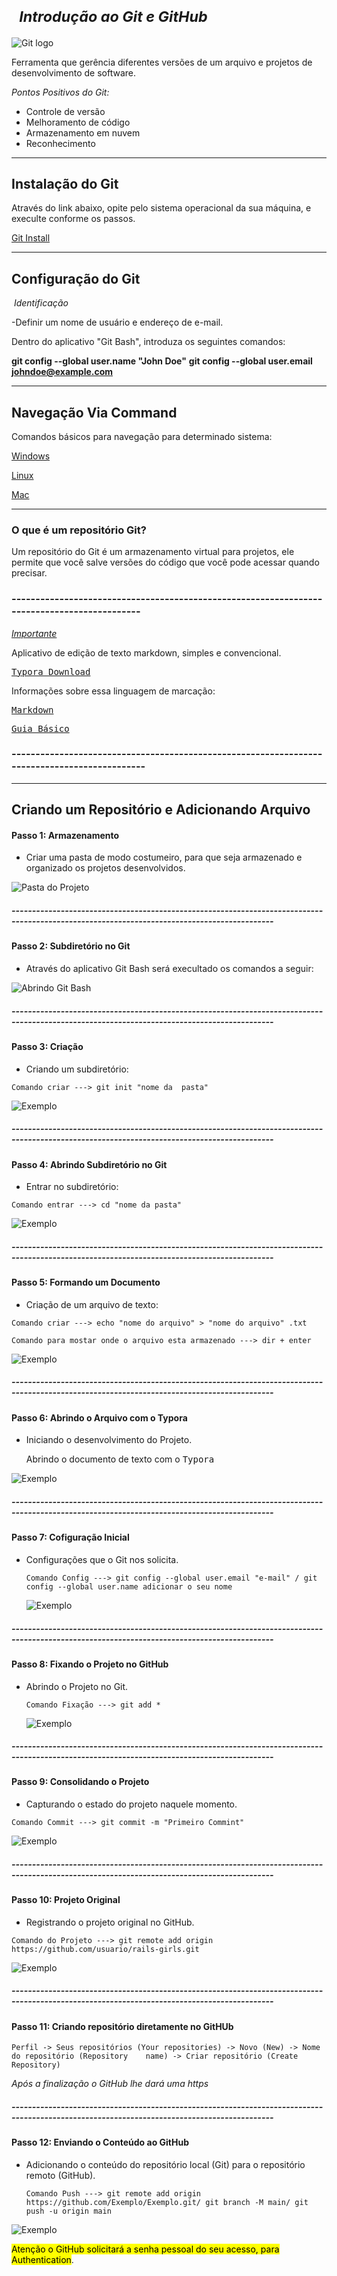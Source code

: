  #  <sub><cite> Introdução ao Git e GitHub </cite></sub> 



![Git logo](https://user-images.githubusercontent.com/107075512/174316754-3dbfb9fa-7eb7-4667-bf4d-7f857e46d075.png)


Ferramenta que gerência diferentes versões de um arquivo e projetos de desenvolvimento de software.

*Pontos Positivos do Git:*

- Controle de versão 
- Melhoramento de código
- Armazenamento em nuvem
- Reconhecimento 

---------------------------------------------------------------------------

## Instalação do Git 

Através do link abaixo, opite pelo sistema operacional da sua máquina, e execulte conforme os passos.

[Git Install](https://git-scm.com/book/pt-br/v2/Come%C3%A7ando-Instalando-o-Git)

---------------------------------------------------------------------------

## Configuração do Git 

​    *Identificação*

   -Definir um nome de usuário e endereço de e-mail.

   Dentro do aplicativo "Git Bash", introduza os seguintes comandos: 

  **git config --global user.name "John Doe"**
  **git config --global user.email johndoe@example.com**

---------------------------------------------------------------------------

## Navegação Via Command  ##

Comandos básicos para navegação para determinado sistema:

[Windows](https://www.digitalhouse.com/br/blog/principais-comandos-git/)

[Linux](https://www.hostinger.com.br/tutoriais/comandos-linux)

[Mac](https://www.apptuts.net/tutorial/mac/comandos-uteis-terminal-do-mac/)

---------------------------------------------------------------------------

### O que é um repositório Git?

  Um repositório do Git é um armazenamento virtual para projetos, ele permite que você salve versões do código que você pode acessar quando precisar.

###  --------------------------------------------------------------------------------------------

  <u>_Importante_</u>

   Aplicativo de edição de texto markdown, simples e convencional.

 <kbd>[Typora Download](https://typora.softonic.com.br/)</kbd>

  Informações sobre essa linguagem de marcação:

 <kbd> [Markdown](https://www.digitalhouse.com/br/blog/markdown/)</kbd>

 <kbd>[Guia Básico](https://docs.pipz.com/central-de-ajuda/learning-center/guia-basico-de-markdown#open)</kbd>

### ---------------------------------------------------------------------------------------------

--------------------

## Criando um Repositório e Adicionando Arquivo



#### Passo 1:  Armazenamento  ####

- Criar uma pasta de modo costumeiro, para que seja armazenado e organizado os projetos  desenvolvidos.

![Pasta do Projeto](https://user-images.githubusercontent.com/107075512/174319147-bc8387a3-2afb-4400-87ad-d16836522609.jpg)

##### --------------------------------------------------------------------------------------------------------------------------------------------

#### Passo 2: Subdiretório no Git

- Através do aplicativo Git Bash será execultado os comandos a seguir:

![Abrindo Git Bash ](https://user-images.githubusercontent.com/107075512/174319066-c5eefb52-0961-4b5a-b336-ad4ee391a71c.jpg)

##### --------------------------------------------------------------------------------------------------------------------------------------------

#### Passo 3: Criação

-  Criando um subdiretório:

~~~~git init "nome da  pasta"
Comando criar ---> git init "nome da  pasta"
~~~~

![Exemplo](https://user-images.githubusercontent.com/107075512/174318996-fbe84937-bada-4438-9ced-443e20068688.jpg)

##### --------------------------------------------------------------------------------------------------------------------------------------------

#### Passo 4: Abrindo Subdiretório no Git

- Entrar no subdiretório:

~~~ cd "nome da pasta"
Comando entrar ---> cd "nome da pasta"
~~~

![Exemplo](https://user-images.githubusercontent.com/107075512/174318940-a37d4de0-a0de-4cb1-871f-df0b35d20b67.jpg)

##### --------------------------------------------------------------------------------------------------------------------------------------------

#### Passo 5: Formando um Documento 

- Criação de um arquivo de texto:

~~~echo "nome do arquivo" > "nome do arquivo" .txt
Comando criar ---> echo "nome do arquivo" > "nome do arquivo" .txt        
~~~

~~~dir + enter
Comando para mostar onde o arquivo esta armazenado ---> dir + enter
~~~

![Exemplo](https://user-images.githubusercontent.com/107075512/174318851-a6b64455-e077-48b5-b2c7-73c5ec67b4e2.jpg)

##### --------------------------------------------------------------------------------------------------------------------------------------------

#### Passo 6: Abrindo o Arquivo com o Typora

- Iniciando o desenvolvimento do Projeto.

  Abrindo o documento de texto com o <kbd>Typora</kbd>

![Exemplo](https://user-images.githubusercontent.com/107075512/174318764-4e4fd08c-7eb7-4797-b4b6-66d376bc0899.jpg)

##### --------------------------------------------------------------------------------------------------------------------------------------------

#### Passo 7: Cofiguração Inicial 

- Configurações que o Git nos solicita.

  ~~~~ git config --global user.email "e-mail" / git config --global user.name adicionar o seu nome
  Comando Config ---> git config --global user.email "e-mail" / git config --global user.name adicionar o seu nome
  ~~~~

  ![Exemplo](https://user-images.githubusercontent.com/107075512/174318650-cf399a5f-8f20-4316-8536-f95648ac8f3b.jpg)

##### --------------------------------------------------------------------------------------------------------------------------------------------

#### Passo 8: Fixando o Projeto no GitHub

- Abrindo o Projeto no Git.

  ~~~~git add *
  Comando Fixação ---> git add *
  ~~~~

  ![Exemplo](https://user-images.githubusercontent.com/107075512/174318546-912187c1-273a-439a-b70b-f265670c5cf3.jpg)

##### --------------------------------------------------------------------------------------------------------------------------------------------

#### Passo 9: Consolidando o Projeto 

- Capturando o estado do projeto naquele momento.

 ~~~git commit -m "Primeiro Commint"
 Comando Commit ---> git commit -m "Primeiro Commint"
 ~~~

![Exemplo](https://user-images.githubusercontent.com/107075512/174318481-768f5eb1-c0e3-4b89-9755-83cc21b0c113.jpg)

##### --------------------------------------------------------------------------------------------------------------------------------------------

#### Passo 10: Projeto Original 

- Registrando o projeto original no GitHub.

~~~git remote add origin https://github.com/usuario/rails-girls.git
Comando do Projeto ---> git remote add origin https://github.com/usuario/rails-girls.git
~~~

![Exemplo](https://user-images.githubusercontent.com/107075512/174318365-87aabac5-a183-4ca9-a2fb-f5e37af47f20.jpg)
##### --------------------------------------------------------------------------------------------------------------------------------------------

#### Passo 11: Criando repositório diretamente no GitHUb

  ~~~
  Perfil -> Seus repositórios (Your repositories) -> Novo (New) -> Nome do repositório (Repository    name) -> Criar repositório (Create Repository) 
  ~~~



 *Após a finalização o GitHub lhe dará uma https*

##### --------------------------------------------------------------------------------------------------------------------------------------------

#### Passo 12: Enviando o Conteúdo ao GitHub

- Adicionando o conteúdo do repositório local (Git) para o repositório remoto (GitHub).

  ~~~~git remote add origin https://github.com/Exemplo/Exemplo.git/ git branch -M main/ git push -u origin main
  Comando Push ---> git remote add origin https://github.com/Exemplo/Exemplo.git/ git branch -M main/ git push -u origin main

![Exemplo](https://user-images.githubusercontent.com/107075512/174317762-177610ad-6bee-491b-95b5-d69c91983451.jpg)

<mark>Atenção o GitHub solicitará a senha pessoal do seu acesso, para Authentication</mark>.



